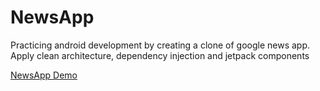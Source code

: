 # NewsApp
Practicing android development by creating a clone of google news app.
Apply clean architecture, dependency injection and jetpack components

[NewsApp Demo](demo/newsapp_demo.gif)
